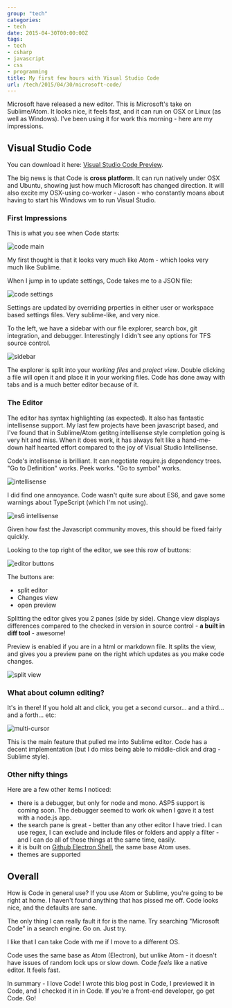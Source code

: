 ```yaml
---
group: "tech"
categories:
- tech
date: 2015-04-30T00:00:00Z
tags:
- tech
- csharp
- javascript
- css
- programming
title: My first few hours with Visual Studio Code
url: /tech/2015/04/30/microsoft-code/
---
```




Microsoft have released a new editor. This is Microsoft's take on Sublime/Atom. It looks nice, it feels fast, and it can run on OSX or Linux (as well as Windows). I've been using it for work this morning - here are my impressions.

<!--more-->

## Visual Studio Code

You can download it here: [Visual Studio Code Preview](https://code.visualstudio.com/).

The big news is that Code is **cross platform**. It can run natively under OSX and Ubuntu, showing just how much Microsoft has changed direction. It will also excite my OSX-using co-worker - Jason - who constantly moans about having to start his Windows vm to run Visual Studio.

### First Impressions

This is what you see when Code starts:

<img class="pure-img blog-img " src="/images/dev/code-main.png" alt="code main" />

My first thought is that it looks very much like Atom - which looks very much like Sublime.

When I jump in to update settings, Code takes me to a JSON file:

<img class="pure-img blog-img " src="/images/dev/code-settings.png" alt="code settings" />

Settings are updated by overriding prperties in either user or workspace based settings files. Very sublime-like, and very nice.

To the left, we have a sidebar with our file explorer, search box, git integration, and debugger. Interestingly I didn't see any options for TFS source control.

<img class="pure-img blog-img " src="/images/dev/code-sidebar.png" alt="sidebar" />

The explorer is split into your *working files* and *project view*. Double clicking a file will open it and place it in your working files. Code has done away with tabs and is a much better editor because of it.

### The Editor

The editor has syntax highlighting (as expected). It also has fantastic intellisense support. My last few projects have been javascript based, and I've found that in Sublime/Atom getitng intellisense style completion going is very hit and miss. When it does work, it has always felt like a hand-me-down half hearted effort compared to the joy of Visual Studio Intellisense.

Code's intellisense is brilliant. It can negotiate require.js dependency trees. "Go to Definition" works. Peek works. "Go to symbol" works.

<img class="pure-img blog-img " src="/images/dev/code-intellisense.png" alt="intellisense" />

I did find one annoyance. Code wasn't quite sure about ES6, and gave some warnings about TypeScript (which I'm not using).

<img class="pure-img blog-img " src="/images/dev/code-es6.png" alt="es6 intellisense" />

Given how fast the Javascript community moves, this should be fixed fairly quickly.

Looking to the top right of the editor, we see this row of buttons:

<img class="pure-img blog-img " src="/images/dev/code-editbuttons.png" alt="editor buttons" />

The buttons are:

- split editor
- Changes view
- open preview

Splitting the editor gives you 2 panes (side by side). Change view displays differences compared to the checked in version in source control - **a built in diff tool** -  awesome!

Preview is enabled if you are in a html or markdown file. It splits the view, and gives you a preview pane on the right which updates as you make code changes.

<img class="pure-img blog-img " src="/images/dev/code-split.png" alt="split view" />

### What about column editing?

It's in there! If you hold alt and click, you get a second cursor... and a third... and a forth... etc:

<img class="pure-img blog-img " src="/images/dev/code-multi-cursor.png" alt="multi-cursor" />

This is the main feature that pulled me into Sublime editor. Code has a decent implementation (but I do miss being able to middle-click and drag - Sublime style).

### Other nifty things

Here are a few other items I noticed:

- there is a debugger, but only for node and mono. ASP5 support is coming soon. The debugger seemed to work ok when I gave it a test with a node.js app.
- the search pane is great - better than any other editor I have tried. I can use regex, I can exclude and include files or folders and apply a filter - and I can do all of those things at the same time, easily.
- it is built on [Github Electron Shell](https://github.com/atom/electron), the same base Atom uses.
- themes are supported

## Overall

How is Code in general use? If you use Atom or Sublime, you're going to be right at home. I haven't found anything that has pissed me off. Code looks nice, and the defaults are sane.

The only thing I can really fault it for is the name. Try searching "Microsoft Code" in a search engine. Go on. Just try.

I like that I can take Code with me if I move to a different OS.

Code uses the same base as Atom (Electron), but unlike Atom - it doesn't have issues of random lock ups or slow down. Code *feels* like a native editor. It feels fast.

In summary - I love Code! I wrote this blog post in Code, I previewed it in Code, and I checked it in in Code. If you're a front-end developer, go get Code. Go!

